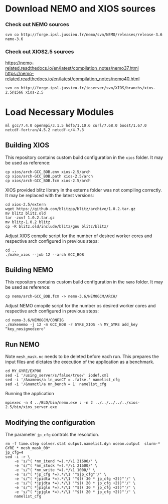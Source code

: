 # Download NEMO and XIOS sources

### Check out NEMO sources

```
svn co http://forge.ipsl.jussieu.fr/nemo/svn/NEMO/releases/release-3.6 nemo-3.6
```


### Check out XIOS2.5 sources

https://nemo-related.readthedocs.io/en/latest/compilation_notes/nemo37.html  
https://nemo-related.readthedocs.io/en/latest/compilation_notes/nemo40.html

```
svn co http://forge.ipsl.jussieu.fr/ioserver/svn/XIOS/branchs/xios-2.5@1566 xios-2.5
```

# Load Necessary Modules
```
ml gcc/7.4.0 openmpi/3.1.5 hdf5/1.10.6 curl/7.68.0 boost/1.67.0 netcdf-fortran/4.5.2 netcdf-c/4.7.3
```

## Building XIOS

This repository contains custom build configuration in the `xios` folder. It may be used as reference:

```
cp xios/arch-GCC_BOB.env xios-2.5/arch
cp xios/arch-GCC_BOB.path xios-2.5/arch
cp xios/arch-GCC_BOB.fcm xios-2.5/arch
```

XIOS provided blitz library in the externs folder was not compiling correctly. It may be replaced with the latest versions:

```
cd xios-2.5/extern
wget https://github.com/blitzpp/blitz/archive/1.0.2.tar.gz
mv blitz blitz.old
tar -zxvf 1.0.2.tar.gz
mv blitz-1.0.2 blitz
cp -R blitz.old/include/blitz/gnu blitz/blitz/
```

Adjust XIOS compile script for the number of desired worker cores and respective arch configured in previous steps:

```
cd ..
./make_xios --job 12 --arch GCC_BOB
```

## Building NEMO 

This repository contains custom build configuration in the `nemo` folder. It may be used as reference:

```
cp nemo/arch-GCC_BOB.fcm -> nemo-3.6/NEMOGCM/ARCH/
```

Adjust NEMO cmopile script for the number os desired worker cores and respective arch configured in previous steps:

```
cd nemo-3.6/NEMOGCM/CONFIG
./makenemo -j 12 -m GCC_BOB -r GYRE_XIOS -n MY_GYRE add_key “key_nosignedzero"
```

## Run NEMO

Note `mesh_mask.nc` needs to be deleted before each run. This prepares the input files and dictates the execution of the application as a benchmark.
```
cd MY_GYRE/EXP00
sed -i '/using_server/s/false/true/' iodef.xml
sed -i '/&nameos/a ln_useCT = .false.' namelist_cfg
sed -i '/&namctl/a nn_bench = 1' namelist_cfg
```

Running the application
```
mpiexec -n 4 ../BLD/bin/nemo.exe : -n 2 ../../../../../xios-2.5/bin/xios_server.exe
```


## Modifying the configuration

The parameter `jp_cfg` controls the resolution.

```
rm -f time.step solver.stat output.namelist.dyn ocean.output  slurm-*  GYRE_* mesh_mask_00*
jp_cfg=4
sed -i -r \
    -e 's/^( *nn_itend *=).*/\1 21600/' \
    -e 's/^( *nn_stock *=).*/\1 21600/' \
    -e 's/^( *nn_write *=).*/\1 1000/' \
    -e 's/^( *jp_cfg *=).*/\1 '"$jp_cfg"'/' \
    -e 's/^( *jpidta *=).*/\1 '"$(( 30 * jp_cfg +2))"'/' \
    -e 's/^( *jpjdta *=).*/\1 '"$(( 20 * jp_cfg +2))"'/' \
    -e 's/^( *jpiglo *=).*/\1 '"$(( 30 * jp_cfg +2))"'/' \
    -e 's/^( *jpjglo *=).*/\1 '"$(( 20 * jp_cfg +2))"'/' \
    namelist_cfg
```

